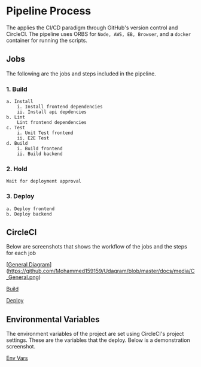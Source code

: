 # Pipeline Process
The applies the CI/CD paradigm through GitHub's version control and CircleCI. The pipeline uses ORBS for `Node, AWS, EB, Browser`, and a `docker` container for running the scripts.

## Jobs
The following are the jobs and steps included in the pipeline.
### 1. Build
    a. Install
        i. Install frontend dependencies
        ii. Install api depdencies
    b. Lint
        Lint frontend dependencies
    c. Test
        i. Unit Test frontend
        ii. E2E Test
    d. Build
        i. Build frontend
        ii. Build backend
### 2. Hold
    Wait for deployment approval
### 3. Deploy
    a. Deploy frontend
    b. Deploy backend

## CircleCI
Below are screenshots that shows the workflow of the jobs and the steps for each job

[[General Diagram](https://github.com/Mohammed159159/Udagram/blob/master/docs/media/C_General.png)](https://github.com/Mohammed159159/Udagram/blob/master/docs/media/C_General.png)

[Build](https://github.com/Mohammed159159/Udagram/blob/master/docs/media/C_Build.png)

[Deploy](https://github.com/Mohammed159159/Udagram/blob/master/docs/media/C_deploy.png)

## Environmental Variables
The environment variables of the project are set using CircleCI's project settings. These are the variables that the deploy. Below is a demonstration screenshot.

[Env Vars](https://github.com/Mohammed159159/Udagram/blob/master/docs/media/C_Env.png)

